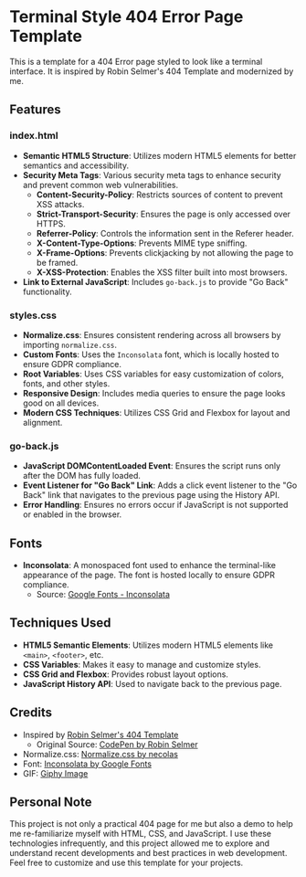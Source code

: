 # Terminal Style 404 Error Page Template

This is a template for a 404 Error page styled to look like a terminal interface. It is inspired by Robin Selmer's 404 Template and modernized by me.

## Features

### index.html
- **Semantic HTML5 Structure**: Utilizes modern HTML5 elements for better semantics and accessibility.
- **Security Meta Tags**: Various security meta tags to enhance security and prevent common web vulnerabilities.
  - **Content-Security-Policy**: Restricts sources of content to prevent XSS attacks.
  - **Strict-Transport-Security**: Ensures the page is only accessed over HTTPS.
  - **Referrer-Policy**: Controls the information sent in the Referer header.
  - **X-Content-Type-Options**: Prevents MIME type sniffing.
  - **X-Frame-Options**: Prevents clickjacking by not allowing the page to be framed.
  - **X-XSS-Protection**: Enables the XSS filter built into most browsers.
- **Link to External JavaScript**: Includes `go-back.js` to provide "Go Back" functionality.

### styles.css
- **Normalize.css**: Ensures consistent rendering across all browsers by importing `normalize.css`.
- **Custom Fonts**: Uses the `Inconsolata` font, which is locally hosted to ensure GDPR compliance.
- **Root Variables**: Uses CSS variables for easy customization of colors, fonts, and other styles.
- **Responsive Design**: Includes media queries to ensure the page looks good on all devices.
- **Modern CSS Techniques**: Utilizes CSS Grid and Flexbox for layout and alignment.

### go-back.js
- **JavaScript DOMContentLoaded Event**: Ensures the script runs only after the DOM has fully loaded.
- **Event Listener for "Go Back" Link**: Adds a click event listener to the "Go Back" link that navigates to the previous page using the History API.
- **Error Handling**: Ensures no errors occur if JavaScript is not supported or enabled in the browser.

## Fonts
- **Inconsolata**: A monospaced font used to enhance the terminal-like appearance of the page. The font is hosted locally to ensure GDPR compliance.
  - Source: [Google Fonts - Inconsolata](https://fonts.google.com/specimen/Inconsolata)

## Techniques Used
- **HTML5 Semantic Elements**: Utilizes modern HTML5 elements like `<main>`, `<footer>`, etc.
- **CSS Variables**: Makes it easy to manage and customize styles.
- **CSS Grid and Flexbox**: Provides robust layout options.
- **JavaScript History API**: Used to navigate back to the previous page.

## Credits
- Inspired by [Robin Selmer's 404 Template](https://freefrontend.com/html-css-404-page-templates/)
  - Original Source: [CodePen by Robin Selmer](https://codepen.io/robinselmer/pen/vJjbOZ)
- Normalize.css: [Normalize.css by necolas](https://github.com/necolas/normalize.css)
- Font: [Inconsolata by Google Fonts](https://fonts.google.com/specimen/Inconsolata)
- GIF: [Giphy Image](https://media.giphy.com/media/oEI9uBYSzLpBK/giphy.gif)

## Personal Note
This project is not only a practical 404 page for me but also a demo to help me re-familiarize myself with HTML, CSS, and JavaScript. I use these technologies infrequently, and this project allowed me to explore and understand recent developments and best practices in web development. Feel free to customize and use this template for your projects.
